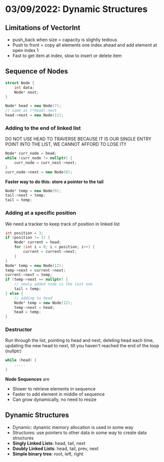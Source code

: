 # 03/09/2022: Dynamic Structures

## Limitations of VectorInt
- push_back when size = capacity is slightly tedious
- Push to front = copy all elements one index ahead and add element at open index 1
- Fast to get item at index, slow to insert or delete item

## Sequence of Nodes
```cpp
struct Node {
    int data;
    Node* next;
}

Node* head = new Node(7);
// same as (*head).next
head->next = new Node(11);
```

### Adding to the end of linked list
DO NOT USE HEAD TO TRAVERSE BECAUSE IT IS OUR SINGLE ENTRY POINT INTO THE LIST, WE CANNOT AFFORD TO LOSE IT!!
```cpp
Node* curr_node = head;
while (curr_node != nullptr) {
    curr_node = curr_next->next;
}
curr_node->next = new Node(8);
```
**Faster way to do this: store a pointer to the tail**
```cpp
Node* temp = new Node(9);
tail->next = temp;
tail = temp;
```

### Adding at a specific position
We need a tracker to keep track of position in linked list 
```cpp
int position = 3;
if (position != 1) {
    Node* current = head;
    for (int i = 0; i < position; i++) {
        current = current->next;
    }
}
Node* temp = new Node(12);
temp->next = current->next;
current->next = temp;
if (temp->next == nullptr) {
    // newly added node is the last one
    tail = temp;
} else {
    // adding to head
    Node* temp = new Node(12);
    temp->next = head;
    head = temp;
}
```

### Destructor
Run through the list, pointing to head and next, deleting head each time, updating the new head to next, till you haven't reached the end of the loop (nullptr)

```cpp
while (head) {
    .....
}
```

**Node Sequences** are
- Slower to retrieve elements in sequence
- Faster to add element in middle of sequence
- Can grow dynamically, no need to resize

## Dynamic Structures
- Dynamic: dynamic memory allocation is used in some way
- Structures: use pointers to other data in some way to create data structures
- **Singly Linked Lists**: head, tail, next
- **Doubly Linked Lists**: head, tail, prev, next
- **Simple binary tree**: root, left, right 